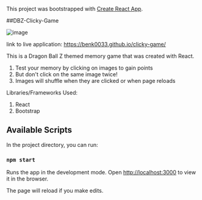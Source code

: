 This project was bootstrapped with [Create React App](https://github.com/facebook/create-react-app).

##DBZ-Clicky-Game

![image](https://user-images.githubusercontent.com/47204339/62594517-c6ffd580-b88f-11e9-9c5b-3a37fc327009.png)

link to live application: https://benk0033.github.io/clicky-game/

This is a Dragon Ball Z themed memory game that was created with React.

1. Test your memory by clicking on images to gain points
2. But don't click on the same image twice!
3. Images will shuffle when they are clicked or when page reloads

Libraries/Frameworks Used:

1. React
2. Bootstrap

## Available Scripts

In the project directory, you can run:

### `npm start`

Runs the app in the development mode.
Open [http://localhost:3000](http://localhost:3000) to view it in the browser.

The page will reload if you make edits.
